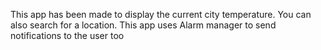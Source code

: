 This app has been made to display the current city temperature. You can also search for a location. This app uses Alarm manager to send notifications to the user too
